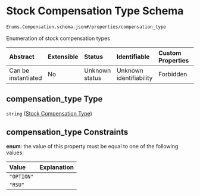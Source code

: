 # Stock Compensation Type Schema

```txt
Enums.Compensation.schema.json#/properties/compensation_type
```

Enumeration of stock compensation types

| Abstract            | Extensible | Status         | Identifiable            | Custom Properties | Additional Properties | Access Restrictions | Defined In                                                                                          |
| :------------------ | :--------- | :------------- | :---------------------- | :---------------- | :-------------------- | :------------------ | :-------------------------------------------------------------------------------------------------- |
| Can be instantiated | No         | Unknown status | Unknown identifiability | Forbidden         | Allowed               | none                | [PlanSecurities.schema.json\*](../schema/objects/PlanSecurities.schema.json "open original schema") |

## compensation_type Type

`string` ([Stock Compensation Type](plansecurities-properties-stock-compensation-type.md))

## compensation_type Constraints

**enum**: the value of this property must be equal to one of the following values:

| Value      | Explanation |
| :--------- | :---------- |
| `"OPTION"` |             |
| `"RSU"`    |             |
